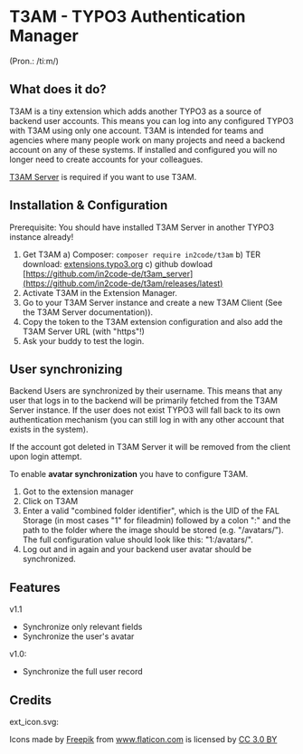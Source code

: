 # T3AM - TYPO3 Authentication Manager

(Pron.: /tiːm/)

## What does it do?

T3AM is a tiny extension which adds another TYPO3 as a source of backend user accounts.
This means you can log into any configured TYPO3 with T3AM using only one account.
T3AM is intended for teams and agencies where many people work on many projects and need a backend account on any of these systems.
If installed and configured you will no longer need to create accounts for your colleagues.

[T3AM Server](https://github.com/in2code-de/t3am_server)  is required if you want to use T3AM.

## Installation & Configuration

Prerequisite: You should have installed T3AM Server in another TYPO3 instance already!

1. Get T3AM
  a) Composer: `composer require in2code/t3am`
  b) TER download: [extensions.typo3.org](https://extensions.typo3.org/extension/t3am)
  c) github dowload [https://github.com/in2code-de/t3am_server](https://github.com/in2code-de/t3am/releases/latest)
2. Activate T3AM in the Extension Manager.
3. Go to your T3AM Server instance and create a new T3AM Client (See the T3AM Server documentation)).
4. Copy the token to the T3AM extension configuration and also add the T3AM Server URL (with "https"!)
5. Ask your buddy to test the login.

## User synchronizing

Backend Users are synchronized by their username.
This means that any user that logs in to the backend will be primarily fetched from the T3AM Server instance.
If the user does not exist TYPO3 will fall back to its own authentication mechanism (you can still log in with any other account that exists in the system).

If the account got deleted in T3AM Server it will be removed from the client upon login attempt.

To enable **avatar synchronization** you have to configure T3AM.
1. Got to the extension manager
2. Click on T3AM
3. Enter a valid "combined folder identifier", which is the UID of the FAL Storage (in most cases "1" for fileadmin) followed by a colon ":" and the path to the folder where the image should be stored (e.g. "/avatars/"). The full configuration value should look like this: "1:/avatars/".
4. Log out and in again and your backend user avatar should be synchronized.

## Features

v1.1
* Synchronize only relevant fields
* Synchronize the user's avatar

v1.0:
* Synchronize the full user record

## Credits

ext_icon.svg: <div>Icons made by <a href="http://www.freepik.com" title="Freepik">Freepik</a> from <a href="https://www.flaticon.com/" title="Flaticon">www.flaticon.com</a> is licensed by <a href="http://creativecommons.org/licenses/by/3.0/" title="Creative Commons BY 3.0" target="_blank">CC 3.0 BY</a></div>
